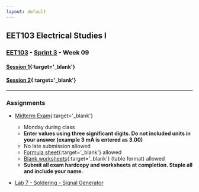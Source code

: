 ```yaml
---
layout: default
---
```


## EET103 Electrical Studies I

### [EET103](../../) - [Sprint 3](../) - Week 09

#### [<span style="cursor: pointer;">Session 1</span>](s1/){:target='_blank'}

#### [<span style="cursor: pointer;">Session 2</span>](s2/){:target='_blank'}

---

### Assignments

- [Midterm Exam](https://forms.office.com/Pages/ResponsePage.aspx?id=7d-nLF6sb0SVV1dHONw2EJ6w58fEsdNChe_qBQ1MBUdUQTA5T1NTM0VERDJVWEZZRVo5TVowRVhYSy4u){:target='_blank'}
    - Monday during class
    - **Enter values using three significant digits. Do not included units in your answer (example 3 mA is entered as 3.00)**
    - No late submission allowed
    - [Formula sheet](../../resources/EET103_Formula_Sheet.pdf){:target='_blank'} allowed
    - [Blank worksheets](../../resources/Circuit_Analysis_Table.pdf){:target='_blank'} (table format) allowed
    - **Submit all exam hardcopy and worksheets at completion. Staple all and include your name.**

- [Lab 7 - Soldering - Signal Generator](../../labs/l07_sig_gen_build/index.md)

